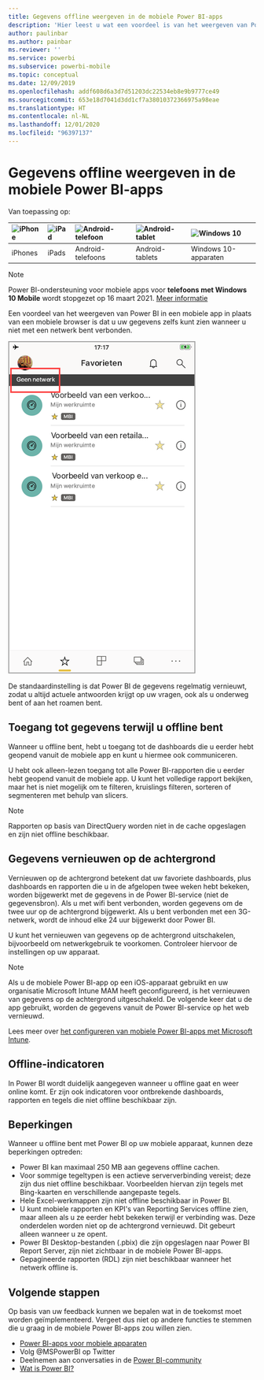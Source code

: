 ```yaml
---
title: Gegevens offline weergeven in de mobiele Power BI-apps
description: 'Hier leest u wat een voordeel is van het weergeven van Power BI in een mobiele app in plaats van een mobiele browser: u kunt uw gegevens ook zien wanneer u niet met een netwerk bent verbonden.'
author: paulinbar
ms.author: painbar
ms.reviewer: ''
ms.service: powerbi
ms.subservice: powerbi-mobile
ms.topic: conceptual
ms.date: 12/09/2019
ms.openlocfilehash: addf608d6a3d7d51203dc22534eb8e9b9777ce49
ms.sourcegitcommit: 653e18d7041d3dd1cf7a38010372366975a98eae
ms.translationtype: HT
ms.contentlocale: nl-NL
ms.lasthandoff: 12/01/2020
ms.locfileid: "96397137"
---
```

# <a name="view-your-data-offline-in-the-power-bi-mobile-apps"></a>Gegevens offline weergeven in de mobiele Power BI-apps
Van toepassing op:

| ![iPhone](./media/mobile-apps-offline-data/iphone-logo-50-px.png) | ![iPad](./media/mobile-apps-offline-data/ipad-logo-50-px.png) | ![Android-telefoon](./media/mobile-apps-offline-data/android-phone-logo-50-px.png) | ![Android-tablet](./media/mobile-apps-offline-data/android-tablet-logo-50-px.png) | ![Windows 10](./media/mobile-apps-offline-data/win-10-logo-50-px.png) |
|:--- |:--- |:--- |:--- |:--- |
| iPhones |iPads |Android-telefoons |Android-tablets |Windows 10-apparaten |

>[!NOTE]
>Power BI-ondersteuning voor mobiele apps voor **telefoons met Windows 10 Mobile** wordt stopgezet op 16 maart 2021. [Meer informatie](/legal/powerbi/powerbi-mobile/power-bi-mobile-app-end-of-support-for-windows-phones)

Een voordeel van het weergeven van Power BI in een mobiele app in plaats van een mobiele browser is dat u uw gegevens zelfs kunt zien wanneer u niet met een netwerk bent verbonden. 

![Bericht over geen netwerk](./media/mobile-apps-offline-data/power-bi-iphone-no-network.png)

De standaardinstelling is dat Power BI de gegevens regelmatig vernieuwt, zodat u altijd actuele antwoorden krijgt op uw vragen, ook als u onderweg bent of aan het roamen bent.

## <a name="data-access-while-youre-offline"></a>Toegang tot gegevens terwijl u offline bent
Wanneer u offline bent, hebt u toegang tot de dashboards die u eerder hebt geopend vanuit de mobiele app en kunt u hiermee ook communiceren.

U hebt ook alleen-lezen toegang tot alle Power BI-rapporten die u eerder hebt geopend vanuit de mobiele app. U kunt het volledige rapport bekijken, maar het is niet mogelijk om te filteren, kruislings filteren, sorteren of segmenteren met behulp van slicers.

>[!NOTE]
> Rapporten op basis van DirectQuery worden niet in de cache opgeslagen en zijn niet offline beschikbaar.

## <a name="background-data-refresh"></a>Gegevens vernieuwen op de achtergrond
Vernieuwen op de achtergrond betekent dat uw favoriete dashboards, plus dashboards en rapporten die u in de afgelopen twee weken hebt bekeken, worden bijgewerkt met de gegevens in de Power BI-service (niet de gegevensbron). Als u met wifi bent verbonden, worden gegevens om de twee uur op de achtergrond bijgewerkt. Als u bent verbonden met een 3G-netwerk, wordt de inhoud elke 24 uur bijgewerkt door Power BI.

U kunt het vernieuwen van gegevens op de achtergrond uitschakelen, bijvoorbeeld om netwerkgebruik te voorkomen. Controleer hiervoor de instellingen op uw apparaat.

> [!NOTE]
> Als u de mobiele Power BI-app op een iOS-apparaat gebruikt en uw organisatie Microsoft Intune MAM heeft geconfigureerd, is het vernieuwen van gegevens op de achtergrond uitgeschakeld. De volgende keer dat u de app gebruikt, worden de gegevens vanuit de Power BI-service op het web vernieuwd.
> 
> Lees meer over [het configureren van mobiele Power BI-apps met Microsoft Intune](../../admin/service-admin-mobile-intune.md). 
> 
> 

## <a name="offline-indicators"></a>Offline-indicatoren
In Power BI wordt duidelijk aangegeven wanneer u offline gaat en weer online komt. Er zijn ook indicatoren voor ontbrekende dashboards, rapporten en tegels die niet offline beschikbaar zijn.

## <a name="limitations"></a>Beperkingen
Wanneer u offline bent met Power BI op uw mobiele apparaat, kunnen deze beperkingen optreden:

* Power BI kan maximaal 250 MB aan gegevens offline cachen.
* Voor sommige tegeltypen is een actieve serververbinding vereist; deze zijn dus niet offline beschikbaar. Voorbeelden hiervan zijn tegels met Bing-kaarten en verschillende aangepaste tegels.
* Hele Excel-werkmappen zijn niet offline beschikbaar in Power BI.
* U kunt mobiele rapporten en KPI's van Reporting Services offline zien, maar alleen als u ze eerder hebt bekeken terwijl er verbinding was. Deze onderdelen worden niet op de achtergrond vernieuwd. Dit gebeurt alleen wanneer u ze opent.
* Power BI Desktop-bestanden (.pbix) die zijn opgeslagen naar Power BI Report Server, zijn niet zichtbaar in de mobiele Power BI-apps. 
* Gepagineerde rapporten (RDL) zijn niet beschikbaar wanneer het netwerk offline is.

## <a name="next-steps"></a>Volgende stappen
Op basis van uw feedback kunnen we bepalen wat in de toekomst moet worden geïmplementeerd. Vergeet dus niet op andere functies te stemmen die u graag in de mobiele Power BI-apps zou willen zien. 

* [Power BI-apps voor mobiele apparaten](mobile-apps-for-mobile-devices.md)
* Volg @MSPowerBI op Twitter
* Deelnemen aan conversaties in de [Power BI-community](https://community.powerbi.com/)
* [Wat is Power BI?](../../fundamentals/power-bi-overview.md)